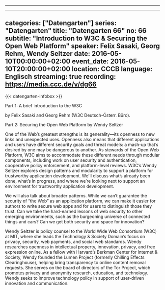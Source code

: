 ------------------------------------------------------------------------------------------------------------------------------------------------
---
categories: ["Datengarten"]
series: "Datengarten"
title: "Datengarten 66"
no: 66
subtitle: "Introduction to W3C & Securing the Open Web Platform"
speaker:  Felix Sasaki, Georg Rehm, Wendy Seltzer
date: 2016-05-10T00:00:00+02:00
event_date: 2016-05-10T20:00:00+02:00
location: CCCB
language: Englisch
streaming: true
recording: https://media.ccc.de/v/dg66
---
{{< datengarten-infobox >}}

Part 1: A brief introduction to the W3C 

by Felix Sasaki and Georg Rehm (W3C Deutsch-Österr. Büro).

Part 2: Securing the Open Web Platform by Wendy Seltzer

One of the Web’s greatest strengths is its generality—its openness to new links and unexpected uses. Openness also means that different applications and users have different security goals and threat models: a mash-up that’s desired by one may be dangerous to another. As stewards of the Open Web Platform, W3C aims to accommodate these different needs through modular components, including work on user security and authentication, cooperative policy enforcement, and platform-level reviews. W3C’s Wendy Seltzer explores design patterns and modularity to support a platform for trustworthy application development. We'll discuss what’s already been done, what’s in progress, and where we’re looking next to support an environment for trustworthy application development.

We will also talk about broader patterns. While we can’t guarantee the security of “the Web” as an application platform, we can make it easier for authors to write secure web apps and for users to distinguish those they trust. Can we take the hard-earned lessons of web security to other emerging environments, such as the burgeoning universe of connected things and cars? Can we get both security and space for innovation?

Wendy Seltzer is policy counsel to the World Wide Web Consortium (W3C) at MIT, where she leads the Technology & Society Domain’s focus on privacy, security, web payments, and social web standards. Wendy researches openness in intellectual property, innovation, privacy, and free expression online. As a fellow with Harvard’s Berkman Center for Internet & Society, Wendy founded the Lumen Project (formerly Chilling Effects Clearinghouse), helping bring transparency to online content removal requests. She serves on the board of directors of the Tor Project, which promotes privacy and anonymity research, education, and technology. Wendy seeks to improve technology policy in support of user-driven innovation and communication. 

